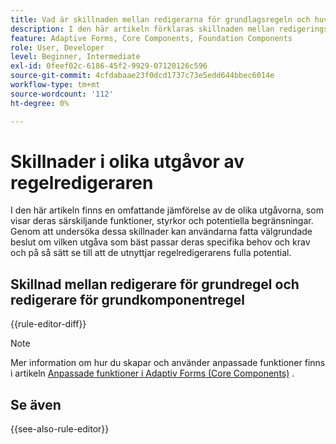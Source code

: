 ```yaml
---
title: Vad är skillnaden mellan redigerarna för grundlagsregeln och huvudkomponentregeln?
description: I den här artikeln förklaras skillnaden mellan redigeringsprogram för grundregeln och redigeringsprogrammet för grundkomponentregeln
feature: Adaptive Forms, Core Components, Foundation Components
role: User, Developer
level: Beginner, Intermediate
exl-id: 0feef02c-6186-45f2-9929-07120126c596
source-git-commit: 4cfdabaae23f0dcd1737c73e5edd644bbec6014e
workflow-type: tm+mt
source-wordcount: '112'
ht-degree: 0%

---
```


# Skillnader i olika utgåvor av regelredigeraren

I den här artikeln finns en omfattande jämförelse av de olika utgåvorna, som visar deras särskiljande funktioner, styrkor och potentiella begränsningar. Genom att undersöka dessa skillnader kan användarna fatta välgrundade beslut om vilken utgåva som bäst passar deras specifika behov och krav och på så sätt se till att de utnyttjar regelredigerarens fulla potential.

## Skillnad mellan redigerare för grundregel och redigerare för grundkomponentregel

{{rule-editor-diff}}

>[!NOTE]
>
> Mer information om hur du skapar och använder anpassade funktioner finns i artikeln [Anpassade funktioner i Adaptiv Forms (Core Components)](/help/forms/create-and-use-custom-functions.md) .


## Se även

{{see-also-rule-editor}}
